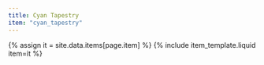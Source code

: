```yaml
---
title: Cyan Tapestry
item: "cyan_tapestry"
---
```


{% assign it = site.data.items[page.item] %}
{% include item_template.liquid item=it %}

